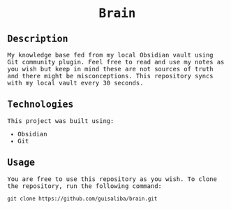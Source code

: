 <samp>
  <h1 align="center">
    Brain
  </h1>

## Description

My knowledge base fed from my local Obsidian vault using Git community plugin. Feel free to read and use my notes as you wish but keep in mind these are not sources of truth and there might be misconceptions.
This repository syncs with my local vault every 30 seconds.

## Technologies

This project was built using:

- Obsidian
- Git

## Usage

You are free to use this repository as you wish. To clone the repository, run the following command:

```
git clone https://github.com/guisaliba/brain.git
```

</samp>
